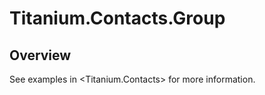 # Titanium.Contacts.Group

<TypeHeader/>

## Overview

See examples in <Titanium.Contacts> for more information.

<ApiDocs/>
